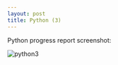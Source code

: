 ```yaml
---
layout: post
title: Python (3)
---
```


Python progress report screenshot: 

![python3](https://github.com/tshjortile/tshjortile.github.io/tree/master/assets/img/python3.png)